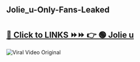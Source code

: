 
 ## Jolie_u-Only-Fans-Leaked

# <h2><a href="https://clipsfans.com/Jolie_u&ref=git">🔗 Click to LINKS ⏩⏩ 👉 🟢 Jolie u </a></h2>

<a href="https://clipsfans.com/Jolie_u&ref=git" rel="nofollow" data-target="animated-image.originalLink"><img src="https://i.ibb.co.com/xMMVF88/686577567.gif" alt="Viral Video Original" style="max-width: 100%; display: inline-block;" data-target="animated-image.originalImage"></a>
